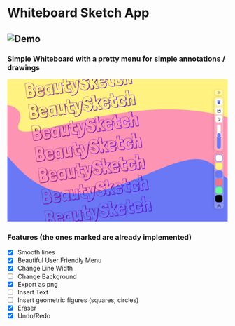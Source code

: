 # Whiteboard Sketch App
![Demo](https://beautysketch.onrender.com/)
---

### Simple Whiteboard with a pretty menu for simple annotations / drawings

![](https://github.com/PropzSaladaz/whiteboard-sketch/blob/main/preview.png?raw=true)

### Features (the ones marked are already implemented)

- [x] Smooth lines
- [x] Beautiful User Friendly Menu
- [x] Change Line Width
- [ ] Change Background
- [x] Export as png
- [ ] Insert Text
- [ ] Insert geometric figures (squares, circles)
- [x] Eraser
- [x] Undo/Redo
